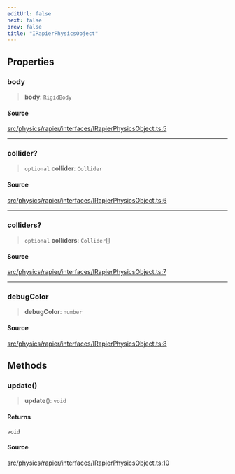 ```yaml
---
editUrl: false
next: false
prev: false
title: "IRapierPhysicsObject"
---
```


## Properties

### body

> **body**: `RigidBody`

#### Source

[src/physics/rapier/interfaces/IRapierPhysicsObject.ts:5](https://github.com/relishinc/dill-pixel/blob/10f512f7f577ca5e74162827f11215b28df5ca97/src/physics/rapier/interfaces/IRapierPhysicsObject.ts#L5)

***

### collider?

> `optional` **collider**: `Collider`

#### Source

[src/physics/rapier/interfaces/IRapierPhysicsObject.ts:6](https://github.com/relishinc/dill-pixel/blob/10f512f7f577ca5e74162827f11215b28df5ca97/src/physics/rapier/interfaces/IRapierPhysicsObject.ts#L6)

***

### colliders?

> `optional` **colliders**: `Collider`[]

#### Source

[src/physics/rapier/interfaces/IRapierPhysicsObject.ts:7](https://github.com/relishinc/dill-pixel/blob/10f512f7f577ca5e74162827f11215b28df5ca97/src/physics/rapier/interfaces/IRapierPhysicsObject.ts#L7)

***

### debugColor

> **debugColor**: `number`

#### Source

[src/physics/rapier/interfaces/IRapierPhysicsObject.ts:8](https://github.com/relishinc/dill-pixel/blob/10f512f7f577ca5e74162827f11215b28df5ca97/src/physics/rapier/interfaces/IRapierPhysicsObject.ts#L8)

## Methods

### update()

> **update**(): `void`

#### Returns

`void`

#### Source

[src/physics/rapier/interfaces/IRapierPhysicsObject.ts:10](https://github.com/relishinc/dill-pixel/blob/10f512f7f577ca5e74162827f11215b28df5ca97/src/physics/rapier/interfaces/IRapierPhysicsObject.ts#L10)
